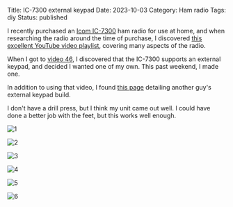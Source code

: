 Title: IC-7300 external keypad
Date: 2023-10-03
Category: Ham radio
Tags: diy
Status: published

I recently purchased an [Icom IC-7300](https://www.icomamerica.com/lineup/products/IC-7300/) ham radio for use at home, and when
researching the radio around the time of purchase, I discovered
[this excellent YouTube video playlist](https://www.youtube.com/playlist?list=PL48JZWhCJoH3bGOyfmZVxgRHFqs2VUG8P),
covering many aspects of the radio.

When I got to [video 46](https://www.youtube.com/watch?v=I3b1aNdg3pQ),
I discovered that the IC-7300 supports an external keypad, and decided
I wanted one of my own.  This past weekend, I made one.

In addition to using that video, I found [this page](http://www.whiskeytangohotel.com/2020/03/icom-ic7300-memory-external-keypad.html)
detailing another guy's external keypad build.

I don't have a drill press, but I think my unit came out well.  I could have done a better job with the feet, but this works well enough.

![1](/images/ic-7300/1.jpg)

![2](/images/ic-7300/2.jpg)

![3](/images/ic-7300/3.jpg)

![4](/images/ic-7300/4.jpg)

![5](/images/ic-7300/5.jpg)

![6](/images/ic-7300/6.jpg)
